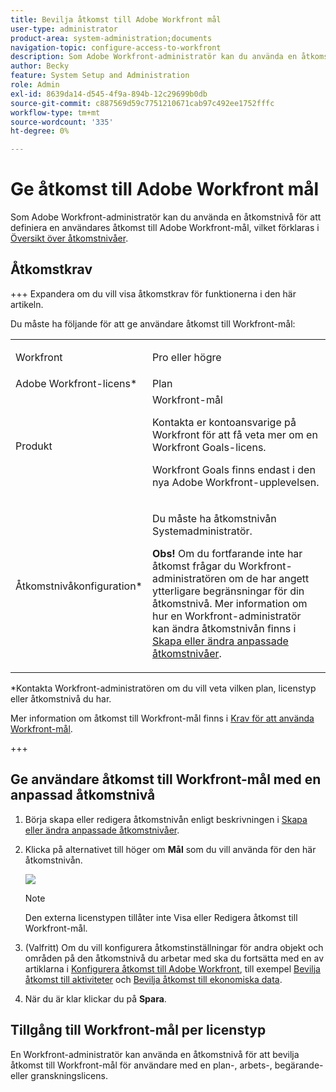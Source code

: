 ```yaml
---
title: Bevilja åtkomst till Adobe Workfront mål
user-type: administrator
product-area: system-administration;documents
navigation-topic: configure-access-to-workfront
description: Som Adobe Workfront-administratör kan du använda en åtkomstnivå för att definiera en användares åtkomst till Workfront-mål.
author: Becky
feature: System Setup and Administration
role: Admin
exl-id: 8639da14-d545-4f9a-894b-12c29699b0db
source-git-commit: c887569d59c7751210671cab97c492ee1752fffc
workflow-type: tm+mt
source-wordcount: '335'
ht-degree: 0%

---
```


# Ge åtkomst till Adobe Workfront mål

Som Adobe Workfront-administratör kan du använda en åtkomstnivå för att definiera en användares åtkomst till Adobe Workfront-mål, vilket förklaras i [Översikt över åtkomstnivåer](../../../administration-and-setup/add-users/access-levels-and-object-permissions/access-levels-overview.md).

## Åtkomstkrav

+++ Expandera om du vill visa åtkomstkrav för funktionerna i den här artikeln.

Du måste ha följande för att ge användare åtkomst till Workfront-mål:

<table style="table-layout:auto"> 
 <col> 
 <col> 
 <tbody> 
  <tr> 
   <td role="rowheader">Workfront</td> 
   <td> <p>Pro eller högre</p> </td> 
  </tr> 
  <tr> 
   <td role="rowheader">Adobe Workfront-licens*</td> 
   <td>Plan</td> 
  </tr> 
  <tr> 
   <td role="rowheader">Produkt</td> 
   <td>Workfront-mål <p>Kontakta er kontoansvarige på Workfront för att få veta mer om en Workfront Goals-licens. </p> <p>Workfront Goals finns endast i den nya Adobe Workfront-upplevelsen.</p> </td> 
  </tr> 
  <tr> 
   <td role="rowheader">Åtkomstnivåkonfiguration*</td> 
   <td> <p>Du måste ha åtkomstnivån Systemadministratör.</p> <p><b>Obs!</b> Om du fortfarande inte har åtkomst frågar du Workfront-administratören om de har angett ytterligare begränsningar för din åtkomstnivå. Mer information om hur en Workfront-administratör kan ändra åtkomstnivån finns i <a href="../../../administration-and-setup/add-users/configure-and-grant-access/create-modify-access-levels.md" class="MCXref xref" data-mc-variable-override="">Skapa eller ändra anpassade åtkomstnivåer</a>.</p> </td> 
  </tr> 
 </tbody> 
</table>

&#42;Kontakta Workfront-administratören om du vill veta vilken plan, licenstyp eller åtkomstnivå du har.

Mer information om åtkomst till Workfront-mål finns i [Krav för att använda Workfront-mål](../../../workfront-goals/goal-management/access-needed-for-wf-goals.md).

+++

## Ge användare åtkomst till Workfront-mål med en anpassad åtkomstnivå

1. Börja skapa eller redigera åtkomstnivån enligt beskrivningen i [Skapa eller ändra anpassade åtkomstnivåer](../../../administration-and-setup/add-users/configure-and-grant-access/create-modify-access-levels.md).
1. Klicka på alternativet till höger om **Mål** som du vill använda för den här åtkomstnivån.

   ![](assets/edit-access-level-goals.png)

   >[!NOTE]
   >
   >Den externa licenstypen tillåter inte Visa eller Redigera åtkomst till Workfront-mål.

1. (Valfritt) Om du vill konfigurera åtkomstinställningar för andra objekt och områden på den åtkomstnivå du arbetar med ska du fortsätta med en av artiklarna i [Konfigurera åtkomst till Adobe Workfront](../../../administration-and-setup/add-users/configure-and-grant-access/configure-access.md), till exempel [Bevilja åtkomst till aktiviteter](../../../administration-and-setup/add-users/configure-and-grant-access/grant-access-tasks.md) och [Bevilja åtkomst till ekonomiska data](../../../administration-and-setup/add-users/configure-and-grant-access/grant-access-financial.md).
1. När du är klar klickar du på **Spara**.

## Tillgång till Workfront-mål per licenstyp

En Workfront-administratör kan använda en åtkomstnivå för att bevilja åtkomst till Workfront-mål för användare med en plan-, arbets-, begärande- eller granskningslicens.
